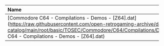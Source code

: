 |Name|Size|
|:---|---:|
|[Commodore C64 - Compilations - Demos - [Z64].dat](https://raw.githubusercontent.com/open-retrogaming-archive/dat-catalog/main/root/basic/TOSEC/Commodore/C64/Compilations/Demos/[Z64]/Commodore C64 - Compilations - Demos - [Z64].dat)|53272|
